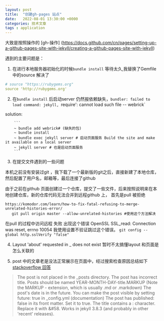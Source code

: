 ```yaml
---
layout: post
title:  "创建gh-pages 站点"
date:   2022-08-01 13:30:00 +0000
categories: 技术文章
tags : application
---
```


大致是按照操作的
[gh-操作] (https://docs.github.com/cn/pages/setting-up-a-github-pages-site-with-jekyll/creating-a-github-pages-site-with-jekyll)

遇到的主要问题是：

1. 在进行本地服务器初始化的时候`bundle install` 等待太久,我替换了Gemfile 中的source 解决了

```yaml
# source "https://rubygems.org"
source 'http://rubygems.org'
```

2. 在`bundle install` 后启动server 仍然报依赖缺失，`bundler: failed to load command: jekyll, `require': cannot load such file -- webrick`

  solution:

        ```
        ~ bundle add webrick# (缺失的包)
        ~ bundle install
        ~ bundle exec jekyll server # 启动页面服务 Build the site and make it available on a local server
        ~ jekyll server # 也是启动页面服务
        ```
3. 在提交文件遇到的一些问题

本机之前没有安装过git ，我下载了一个最新版的git之后，直接新建了本地仓库，然后配置了用户名，邮箱等，最后连接了github 

由于之前在github 页面创建过一个仓库，提交了一些文件，后来按照说明来在本地创建仓库，新的仓库代码无法合并到远程github 上，
首先是pull 被拒绝
```
https://komodor.com/learn/how-to-fix-fatal-refusing-to-merge-unrelated-histories-error/
   git pull origin master --allow-unrelated-histories #使用这个方法解决
```

在pull 的过程中访问远程 失败 出现这个错误
OpenSSL SSL_read: Connection was reset, errno 10054
我使用设置不验证跳过这个错误。
`git config --global http.sslVerify "false"`

4.  Layout 'about' requested in _ does not exist
暂时不太搞懂layout 和页面是怎么关联的


5. post 中的文章老是没法正常展示在页面中，经过搜索检查原因总结如下
   [stackoverflow 回答](https://stackoverflow.com/questions/30625044/jekyll-post-not-generated)
> The post is not placed in the _posts directory.
> The post has incorrect title. Posts should be named YEAR-MONTH-DAY-title.MARKUP (Note the MARKUP - extension, which is usually .md or .markdown)
> The post's date is in the future. You can make the post visible by setting future: true in _config.yml (documentation)
> The post has published: false in its front matter. Set it to true.
> The title contains a : character. Replace it with &#58. Works in jekyll 3.8.3 (and probably in other 'recent' releases).